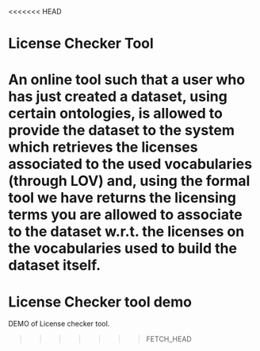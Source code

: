 <<<<<<< HEAD

License Checker Tool
====================
An online tool such that a user who has just created a dataset, using certain ontologies, is allowed to provide the dataset to the system which retrieves the licenses associated to the used vocabularies (through LOV) and, using the formal tool we have returns the licensing terms you are allowed to associate to the dataset w.r.t. the licenses on the vocabularies used to build the dataset itself.
=======
License Checker tool demo
====================
DEMO of License checker tool.
>>>>>>> FETCH_HEAD
